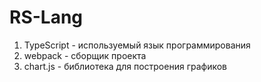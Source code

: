 # RS-Lang

1. TypeScript - используемый язык программирования
2. webpack - сборщик проекта
3. chart.js - библиотека для построения графиков
